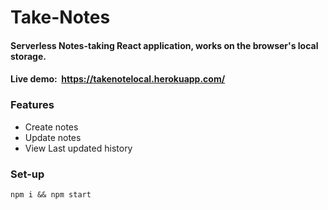 # Take-Notes

#### Serverless Notes-taking React application, works on the browser's local storage.

#### Live demo:&nbsp;  https://takenotelocal.herokuapp.com/


### Features
* Create notes
* Update notes
* View Last updated history


### Set-up
```
npm i && npm start
```
